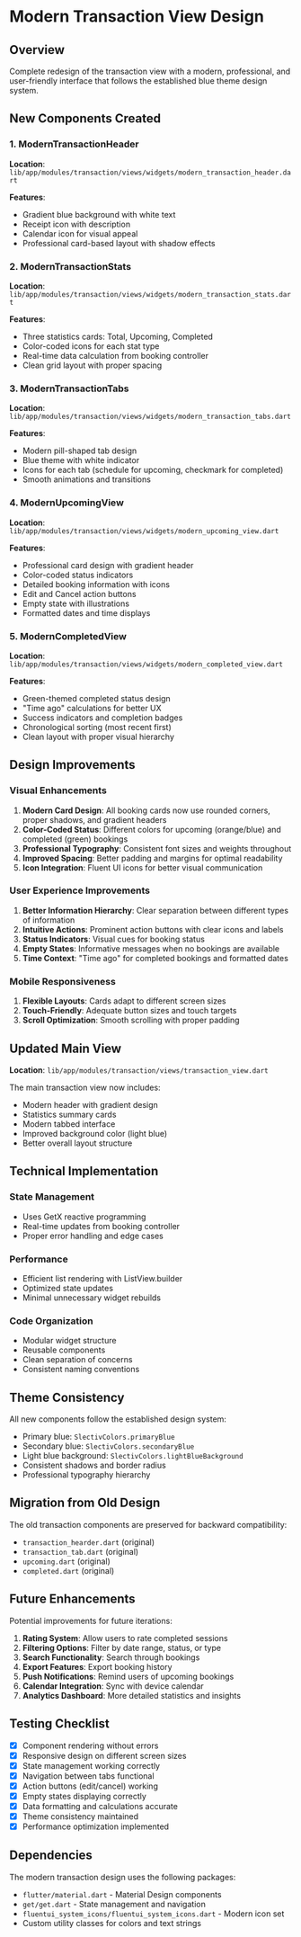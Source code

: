 # Modern Transaction View Design

## Overview
Complete redesign of the transaction view with a modern, professional, and user-friendly interface that follows the established blue theme design system.

## New Components Created

### 1. ModernTransactionHeader
**Location**: `lib/app/modules/transaction/views/widgets/modern_transaction_header.dart`

**Features**:
- Gradient blue background with white text
- Receipt icon with description
- Calendar icon for visual appeal
- Professional card-based layout with shadow effects

### 2. ModernTransactionStats
**Location**: `lib/app/modules/transaction/views/widgets/modern_transaction_stats.dart`

**Features**:
- Three statistics cards: Total, Upcoming, Completed
- Color-coded icons for each stat type
- Real-time data calculation from booking controller
- Clean grid layout with proper spacing

### 3. ModernTransactionTabs
**Location**: `lib/app/modules/transaction/views/widgets/modern_transaction_tabs.dart`

**Features**:
- Modern pill-shaped tab design
- Blue theme with white indicator
- Icons for each tab (schedule for upcoming, checkmark for completed)
- Smooth animations and transitions

### 4. ModernUpcomingView
**Location**: `lib/app/modules/transaction/views/widgets/modern_upcoming_view.dart`

**Features**:
- Professional card design with gradient header
- Color-coded status indicators
- Detailed booking information with icons
- Edit and Cancel action buttons
- Empty state with illustrations
- Formatted dates and time displays

### 5. ModernCompletedView
**Location**: `lib/app/modules/transaction/views/widgets/modern_completed_view.dart`

**Features**:
- Green-themed completed status design
- "Time ago" calculations for better UX
- Success indicators and completion badges
- Chronological sorting (most recent first)
- Clean layout with proper visual hierarchy

## Design Improvements

### Visual Enhancements
1. **Modern Card Design**: All booking cards now use rounded corners, proper shadows, and gradient headers
2. **Color-Coded Status**: Different colors for upcoming (orange/blue) and completed (green) bookings
3. **Professional Typography**: Consistent font sizes and weights throughout
4. **Improved Spacing**: Better padding and margins for optimal readability
5. **Icon Integration**: Fluent UI icons for better visual communication

### User Experience Improvements
1. **Better Information Hierarchy**: Clear separation between different types of information
2. **Intuitive Actions**: Prominent action buttons with clear icons and labels
3. **Status Indicators**: Visual cues for booking status
4. **Empty States**: Informative messages when no bookings are available
5. **Time Context**: "Time ago" for completed bookings and formatted dates

### Mobile Responsiveness
1. **Flexible Layouts**: Cards adapt to different screen sizes
2. **Touch-Friendly**: Adequate button sizes and touch targets
3. **Scroll Optimization**: Smooth scrolling with proper padding

## Updated Main View
**Location**: `lib/app/modules/transaction/views/transaction_view.dart`

The main transaction view now includes:
- Modern header with gradient design
- Statistics summary cards
- Modern tabbed interface
- Improved background color (light blue)
- Better overall layout structure

## Technical Implementation

### State Management
- Uses GetX reactive programming
- Real-time updates from booking controller
- Proper error handling and edge cases

### Performance
- Efficient list rendering with ListView.builder
- Optimized state updates
- Minimal unnecessary widget rebuilds

### Code Organization
- Modular widget structure
- Reusable components
- Clean separation of concerns
- Consistent naming conventions

## Theme Consistency
All new components follow the established design system:
- Primary blue: `SlectivColors.primaryBlue`
- Secondary blue: `SlectivColors.secondaryBlue`
- Light blue background: `SlectivColors.lightBlueBackground`
- Consistent shadows and border radius
- Professional typography hierarchy

## Migration from Old Design
The old transaction components are preserved for backward compatibility:
- `transaction_hearder.dart` (original)
- `transaction_tab.dart` (original)
- `upcoming.dart` (original)
- `completed.dart` (original)

## Future Enhancements
Potential improvements for future iterations:
1. **Rating System**: Allow users to rate completed sessions
2. **Filtering Options**: Filter by date range, status, or type
3. **Search Functionality**: Search through bookings
4. **Export Features**: Export booking history
5. **Push Notifications**: Remind users of upcoming bookings
6. **Calendar Integration**: Sync with device calendar
7. **Analytics Dashboard**: More detailed statistics and insights

## Testing Checklist
- [x] Component rendering without errors
- [x] Responsive design on different screen sizes
- [x] State management working correctly
- [x] Navigation between tabs functional
- [x] Action buttons (edit/cancel) working
- [x] Empty states displaying correctly
- [x] Data formatting and calculations accurate
- [x] Theme consistency maintained
- [x] Performance optimization implemented

## Dependencies
The modern transaction design uses the following packages:
- `flutter/material.dart` - Material Design components
- `get/get.dart` - State management and navigation
- `fluentui_system_icons/fluentui_system_icons.dart` - Modern icon set
- Custom utility classes for colors and text strings
